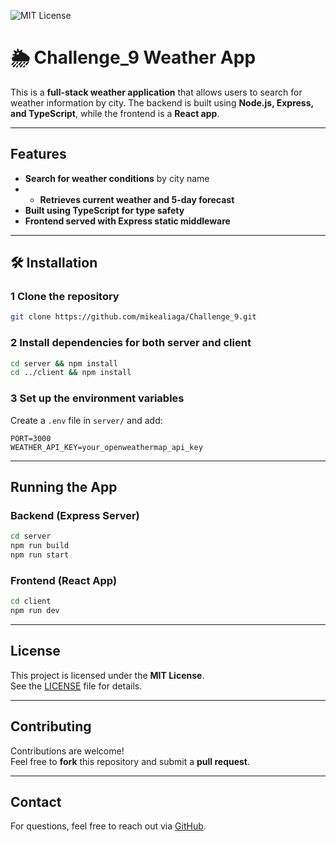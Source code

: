 ![MIT License](https://img.shields.io/badge/License-MIT-blue.svg)

# 🌦️ Challenge_9 Weather App

This is a **full-stack weather application** that allows users to search for weather information by city. The backend is built using **Node.js, Express, and TypeScript**, while the frontend is a **React app**.

---

##  Features
-  **Search for weather conditions** by city name  
-  * **Retrieves current weather and 5-day forecast**  
-  **Built using TypeScript for type safety**  
-  **Frontend served with Express static middleware**  

---

## 🛠️ Installation

### 1 Clone the repository
```bash
git clone https://github.com/mikealiaga/Challenge_9.git
```

### 2️ Install dependencies for both server and client
```bash
cd server && npm install
cd ../client && npm install
```

### 3️ Set up the environment variables
Create a `.env` file in `server/` and add:  
```env
PORT=3000
WEATHER_API_KEY=your_openweathermap_api_key
```

---

##  Running the App

### Backend (Express Server)
```bash
cd server
npm run build
npm run start
```


### Frontend (React App)
```bash
cd client
npm run dev
```


---


##  License
This project is licensed under the **MIT License**.  
See the [LICENSE](LICENSE) file for details.

---

##  Contributing
Contributions are welcome!  
Feel free to **fork** this repository and submit a **pull request**.

---

##  Contact
For questions, feel free to reach out via [GitHub](https://github.com/mikealiaga).  